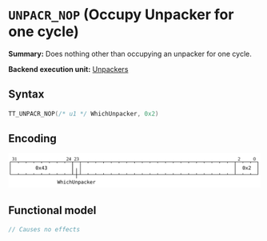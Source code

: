 # `UNPACR_NOP` (Occupy Unpacker for one cycle)

**Summary:** Does nothing other than occupying an unpacker for one cycle.

**Backend execution unit:** [Unpackers](Unpackers/README.md)

## Syntax

```c
TT_UNPACR_NOP(/* u1 */ WhichUnpacker, 0x2)
```

## Encoding

![](../../../Diagrams/Out/Bits32_UNPACR_NOP_Nop.svg)

## Functional model

```c
// Causes no effects
```
